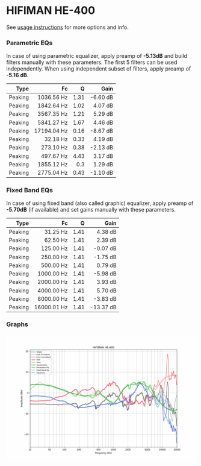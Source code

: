 # HIFIMAN HE-400
See [usage instructions](https://github.com/jaakkopasanen/AutoEq#usage) for more options and info.

### Parametric EQs
In case of using parametric equalizer, apply preamp of **-5.13dB** and build filters manually
with these parameters. The first 5 filters can be used independently.
When using independent subset of filters, apply preamp of **-5.16 dB**.

| Type    | Fc          |    Q | Gain     |
|--------:|------------:|-----:|---------:|
| Peaking | 1036.56 Hz  | 1.31 | -6.60 dB |
| Peaking | 1842.64 Hz  | 1.02 | 4.07 dB  |
| Peaking | 3567.35 Hz  | 1.21 | 5.29 dB  |
| Peaking | 5841.27 Hz  | 1.67 | 4.46 dB  |
| Peaking | 17194.04 Hz | 0.16 | -8.67 dB |
| Peaking | 32.18 Hz    | 0.33 | 4.19 dB  |
| Peaking | 273.10 Hz   | 0.38 | -2.13 dB |
| Peaking | 497.67 Hz   | 4.43 | 3.17 dB  |
| Peaking | 1855.12 Hz  | 0.3  | 1.29 dB  |
| Peaking | 2775.04 Hz  | 0.43 | -1.10 dB |

### Fixed Band EQs
In case of using fixed band (also called graphic) equalizer, apply preamp of **-5.70dB**
(if available) and set gains manually with these parameters.

| Type    | Fc          |    Q | Gain      |
|--------:|------------:|-----:|----------:|
| Peaking | 31.25 Hz    | 1.41 | 4.38 dB   |
| Peaking | 62.50 Hz    | 1.41 | 2.39 dB   |
| Peaking | 125.00 Hz   | 1.41 | -0.07 dB  |
| Peaking | 250.00 Hz   | 1.41 | -1.75 dB  |
| Peaking | 500.00 Hz   | 1.41 | 0.79 dB   |
| Peaking | 1000.00 Hz  | 1.41 | -5.98 dB  |
| Peaking | 2000.00 Hz  | 1.41 | 3.93 dB   |
| Peaking | 4000.00 Hz  | 1.41 | 5.70 dB   |
| Peaking | 8000.00 Hz  | 1.41 | -3.83 dB  |
| Peaking | 16000.01 Hz | 1.41 | -13.37 dB |

### Graphs
![](./HIFIMAN%20HE-400.png)